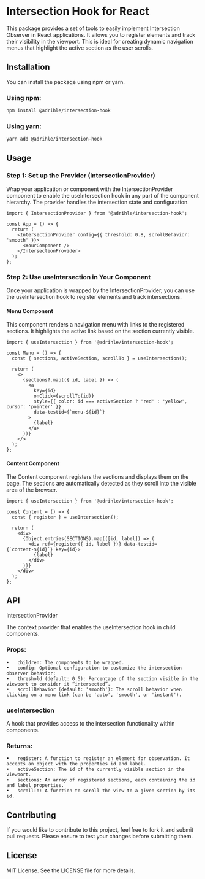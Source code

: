 # Intersection Hook for React

This package provides a set of tools to easily implement Intersection Observer in React applications. It allows you to register elements and track their visibility in the viewport. This is ideal for creating dynamic navigation menus that highlight the active section as the user scrolls.

## Installation

You can install the package using npm or yarn.

### Using npm:

```bash
npm install @adrihle/intersection-hook
```

### Using yarn:

```bash
yarn add @adrihle/intersection-hook
```

## Usage

### Step 1: Set up the Provider (IntersectionProvider)

Wrap your application or component with the IntersectionProvider component to enable the useIntersection hook in any part of the component hierarchy. The provider handles the intersection state and configuration.

```tsx
import { IntersectionProvider } from '@adrihle/intersection-hook';

const App = () => {
  return (
    <IntersectionProvider config={{ threshold: 0.8, scrollBehavior: 'smooth' }}>
      <YourComponent />
    </IntersectionProvider>
  );
};
```

### Step 2: Use useIntersection in Your Component

Once your application is wrapped by the IntersectionProvider, you can use the useIntersection hook to register elements and track intersections.

#### Menu Component

This component renders a navigation menu with links to the registered sections. It highlights the active link based on the section currently visible.

```tsx
import { useIntersection } from '@adrihle/intersection-hook';

const Menu = () => {
  const { sections, activeSection, scrollTo } = useIntersection();

  return (
    <>
      {sections?.map(({ id, label }) => (
        <a
          key={id}
          onClick={scrollTo(id)}
          style={{ color: id === activeSection ? 'red' : 'yellow', cursor: 'pointer' }}
          data-testid={`menu-${id}`}
        >
          {label}
        </a>
      ))}
    </>
  );
};
```

#### Content Component

The Content component registers the sections and displays them on the page. The sections are automatically detected as they scroll into the visible area of the browser.

```tsx
import { useIntersection } from '@adrihle/intersection-hook';

const Content = () => {
  const { register } = useIntersection();

  return (
    <div>
      {Object.entries(SECTIONS).map(([id, label]) => (
        <div ref={register({ id, label })} data-testid={`content-${id}`} key={id}>
          {label}
        </div>
      ))}
    </div>
  );
};
```

## API

IntersectionProvider

The context provider that enables the useIntersection hook in child components.

### Props:

	•	children: The components to be wrapped.
	•	config: Optional configuration to customize the intersection observer behavior:
	•	threshold (default: 0.5): Percentage of the section visible in the viewport to consider it “intersected”.
	•	scrollBehavior (default: 'smooth'): The scroll behavior when clicking on a menu link (can be 'auto', 'smooth', or 'instant').

### useIntersection

A hook that provides access to the intersection functionality within components.

### Returns:

	•	register: A function to register an element for observation. It accepts an object with the properties id and label.
	•	activeSection: The id of the currently visible section in the viewport.
	•	sections: An array of registered sections, each containing the id and label properties.
	•	scrollTo: A function to scroll the view to a given section by its id.

## Contributing

If you would like to contribute to this project, feel free to fork it and submit pull requests. Please ensure to test your changes before submitting them.

## License

MIT License. See the LICENSE file for more details.
